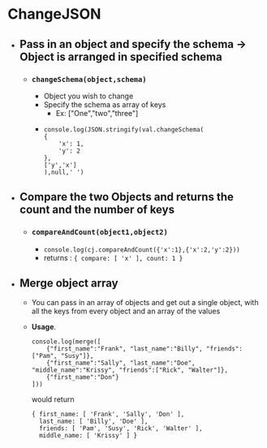 # ChangeJSON

* ## Pass in an object and specify the schema -> Object is arranged in specified schema
  * ### `changeSchema(object,schema)`
    * Object you wish to change
    * Specify the schema as array of keys
      * Ex: ["One","two","three"]
    * ```
      console.log(JSON.stringify(val.changeSchema(
      {
          'x': 1,
          'y': 2
      },
      ['y','x']
      ),null,' ')
      ```

* ## Compare the two Objects and returns the count and the number of keys
   * ### `compareAndCount(object1,object2)`
      * ```console.log(cj.compareAndCount({'x':1},{'x':2,'y':2}))```
      * returns : `{ compare: [ 'x' ], count: 1 }`


* ## Merge object array

  * You can pass in an array of objects and get out a single object, with all the keys from every object and an array of the values

  * **Usage**.
    ```
    console.log(merge([
        {"first_name":"Frank", "last_name":"Billy", "friends":["Pam", "Susy"]},
        {"first_name":"Sally", "last_name":"Doe", "middle_name":"Krissy", "friends":["Rick", "Walter"]},
        {"first_name":"Don"}
    ]))
    ```
    would return 

    ```
    { first_name: [ 'Frank', 'Sally', 'Don' ],
      last_name: [ 'Billy', 'Doe' ],
      friends: [ 'Pam', 'Susy', 'Rick', 'Walter' ],
      middle_name: [ 'Krissy' ] }
    ```
